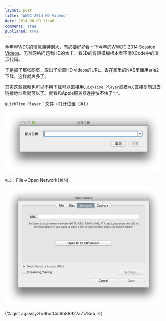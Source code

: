 ```yaml
---
layout: post
title: "WWDC 2014 HD Videos"
date: 2014-06-09 11:46
comments: true
published: true
---
```


今年WWDC的信息量特别大，有必要好好看一下今年的[WWDC 2014 Session Videos][sessions]。无奈网络问题看HD的太卡，看SD的有很模糊根本看不清XCode中的演示代码。

于是抓了那张网页，取出了全部HD videos的URL。丢在家里的NAS里面用aria2下载。这样就爽多了。

其实这些视频也可以不用下载可以直接用`QuickTime Player`或者`VLC`直接复制进去链接地址看就可以了。就看和Apple服务器连接快不快了^_^。

`QuickTime Player`：文件->打开位置（⌘L）

![QuickTime Player open network](/images/QuickTime-open-network.png)

`VLC`：File->Open Network(⌘N)

![VLC Player open network](/images/VLC-open-network.png)

{% gist agassiyzh/6bd04c6b86927a7a78db %}

[sessions]: https://developer.apple.com/videos/wwdc/2014/